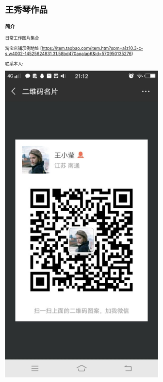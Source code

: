 # 王秀琴作品

### 简介
日常工作图片集合

淘宝店铺示例地址 [https://item.taobao.com/item.htm?spm=a1z10.3-c-s.w4002-14525624831.31.58bd470aqalapK&id=570950135276)

联系本人:

![](./me.jpg)

  
